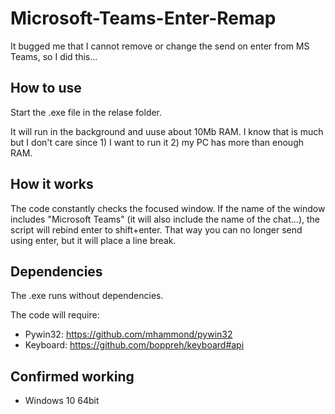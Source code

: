 # Microsoft-Teams-Enter-Remap
It bugged me that I cannot remove or change the send on enter from MS Teams, so I did this...

## How to use
Start the .exe file in the relase folder.

It will run in the background and uuse about 10Mb RAM.
I know that is much but I don't care since 1) I want to run it 2) my PC has more than enough RAM.

## How it works
The code constantly checks the focused window.
If the name of the window includes "Microsoft Teams" (it will also include the name of the chat...),
the script will rebind enter to shift+enter.
That way you can no longer send using enter, but it will place a line break.

## Dependencies
The .exe runs without dependencies.

The code will require:
- Pywin32: https://github.com/mhammond/pywin32
- Keyboard: https://github.com/boppreh/keyboard#api

## Confirmed working
- Windows 10 64bit

